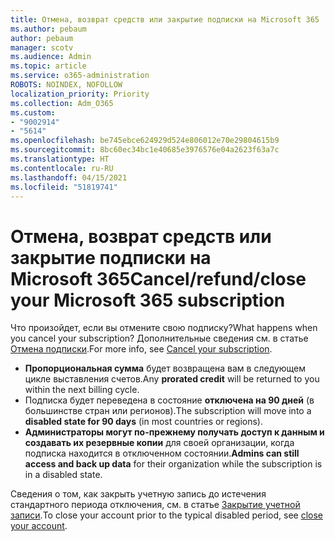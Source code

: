 ```yaml
---
title: Отмена, возврат средств или закрытие подписки на Microsoft 365
ms.author: pebaum
author: pebaum
manager: scotv
ms.audience: Admin
ms.topic: article
ms.service: o365-administration
ROBOTS: NOINDEX, NOFOLLOW
localization_priority: Priority
ms.collection: Adm_O365
ms.custom:
- "9002914"
- "5614"
ms.openlocfilehash: be745ebce624929d524e806012e70e29804615b9
ms.sourcegitcommit: 8bc60ec34bc1e40685e3976576e04a2623f63a7c
ms.translationtype: HT
ms.contentlocale: ru-RU
ms.lasthandoff: 04/15/2021
ms.locfileid: "51819741"
---
```

# <a name="cancelrefundclose-your-microsoft-365-subscription"></a><span data-ttu-id="3a29a-102">Отмена, возврат средств или закрытие подписки на Microsoft 365</span><span class="sxs-lookup"><span data-stu-id="3a29a-102">Cancel/refund/close your Microsoft 365 subscription</span></span>

<span data-ttu-id="3a29a-103">Что произойдет, если вы отмените свою подписку?</span><span class="sxs-lookup"><span data-stu-id="3a29a-103">What happens when you cancel your subscription?</span></span> <span data-ttu-id="3a29a-104">Дополнительные сведения см. в статье [Отмена подписки](https://docs.microsoft.com/microsoft-365/commerce/subscriptions/cancel-your-subscription?view=o365-worldwide).</span><span class="sxs-lookup"><span data-stu-id="3a29a-104">For more info, see [Cancel your subscription](https://docs.microsoft.com/microsoft-365/commerce/subscriptions/cancel-your-subscription?view=o365-worldwide).</span></span>

- <span data-ttu-id="3a29a-105">**Пропорциональная сумма** будет возвращена вам в следующем цикле выставления счетов.</span><span class="sxs-lookup"><span data-stu-id="3a29a-105">Any **prorated credit** will be returned to you within the next billing cycle.</span></span>
- <span data-ttu-id="3a29a-106">Подписка будет переведена в состояние **отключена на 90 дней** (в большинстве стран или регионов).</span><span class="sxs-lookup"><span data-stu-id="3a29a-106">The subscription will move into a **disabled state for 90 days** (in most countries or regions).</span></span>
- <span data-ttu-id="3a29a-107">**Администраторы могут по-прежнему получать доступ к данным и создавать их резервные копии** для своей организации, когда подписка находится в отключенном состоянии.</span><span class="sxs-lookup"><span data-stu-id="3a29a-107">**Admins can still access and back up data** for their organization while the subscription is in a disabled state.</span></span>

<span data-ttu-id="3a29a-108">Сведения о том, как закрыть учетную запись до истечения стандартного периода отключения, см. в статье [Закрытие учетной записи](https://docs.microsoft.com/microsoft-365/commerce/close-your-account?view=o365-worldwide).</span><span class="sxs-lookup"><span data-stu-id="3a29a-108">To close your account prior to the typical disabled period, see [close your account](https://docs.microsoft.com/microsoft-365/commerce/close-your-account?view=o365-worldwide).</span></span>
